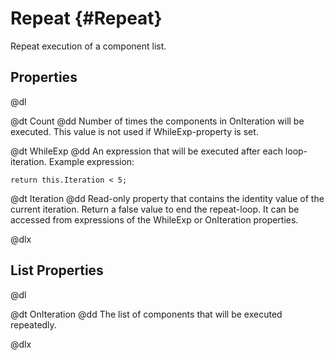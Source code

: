 # Repeat {#Repeat}

Repeat execution of a component list.

## Properties

@dl

@dt Count
@dd Number of times the components in OnIteration will be executed. This value is not used if WhileExp-property is set.

@dt WhileExp
@dd An expression that will be executed after each loop-iteration. Example expression:

    return this.Iteration < 5;

@dt Iteration
@dd Read-only property that contains the identity value of the current iteration. Return a false value to end the repeat-loop. It can be accessed from expressions of the WhileExp or OnIteration properties.

@dlx

## List Properties

@dl

@dt OnIteration
@dd The list of components that will be executed repeatedly.

@dlx
